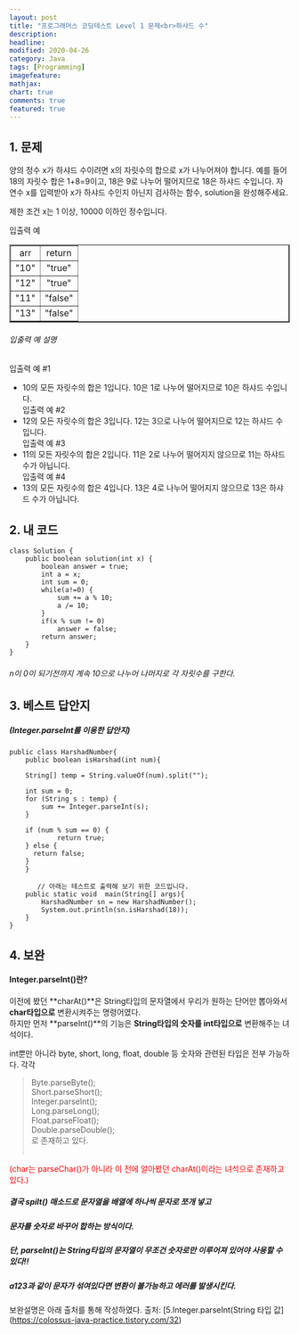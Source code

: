 ```yaml
---
layout: post
title: "프로그래머스 코딩테스트 Level 1 문제<br>하샤드 수"     
description: 
headline:
modified: 2020-04-26
category: Java
tags: [Programming]
imagefeature:
mathjax:
chart: true
comments: true
featured: true
---
```



## 1. 문제

양의 정수 x가 하샤드 수이려면 x의 자릿수의 합으로 x가 나누어져야 합니다. 예를 들어 18의 자릿수 합은 1+8=9이고, 18은 9로 나누어 떨어지므로 18은 하샤드 수입니다. 자연수 x를 입력받아 x가 하샤드 수인지 아닌지 검사하는 함수, solution을 완성해주세요.

제한 조건
x는 1 이상, 10000 이하인 정수입니다.

입출력 예<br>
<table width="150" border="2" align="center">
    <tr>
        <td style="text-align:center">arr</td>
        <td style="text-align:center">return</td>
    </tr>
    <tr>
        <td style="text-align:center">"10"</td>
        <td style="text-align:center">"true"</td>
    </tr>
    <tr>
        <td style="text-align:center">"12"</td>
        <td style="text-align:center">"true"</td>
    </tr>
        <tr>
        <td style="text-align:center">"11"</td>
        <td style="text-align:center">"false"</td>
    </tr>   
    <tr>
        <td style="text-align:center">"13"</td>
        <td style="text-align:center">"false"</td>
    </tr>   

</table>
   
###### 입출력 예 설명  
입출력 예 #1   
- 10의 모든 자릿수의 합은 1입니다. 10은 1로 나누어 떨어지므로 10은 하샤드 수입니다.   
입출력 예 #2   
- 12의 모든 자릿수의 합은 3입니다. 12는 3으로 나누어 떨어지므로 12는 하샤드 수입니다.   
입출력 예 #3    
- 11의 모든 자릿수의 합은 2입니다. 11은 2로 나누어 떨어지지 않으므로 11는 하샤드 수가 아닙니다.   
입출력 예 #4    
- 13의 모든 자릿수의 합은 4입니다. 13은 4로 나누어 떨어지지 않으므로 13은 하샤드 수가 아닙니다.   

## 2. 내 코드 

```
class Solution {
    public boolean solution(int x) {
        boolean answer = true;
        int a = x;
        int sum = 0;
        while(a!=0) {
            sum += a % 10;
            a /= 10;
        }  
        if(x % sum != 0)
            answer = false;
        return answer;
    }
}
```
  
###### n이 0이 되기전까지 계속 10으로 나누어 나머지로 각 자릿수를 구한다.    


  
## 3. 베스트 답안지

##### (Integer.parseInt를 이용한  답안지)

```
public class HarshadNumber{
    public boolean isHarshad(int num){

    String[] temp = String.valueOf(num).split("");

    int sum = 0;
    for (String s : temp) {
        sum += Integer.parseInt(s);
    }

    if (num % sum == 0) {
            return true;
    } else {
      return false;
    }
    }

       // 아래는 테스트로 출력해 보기 위한 코드입니다.
    public static void  main(String[] args){
        HarshadNumber sn = new HarshadNumber();
        System.out.println(sn.isHarshad(18));
    }
}
```


## 4. 보완

#### Integer.parseInt()란?   

이전에 봤던 **charAt()**은 String타입의 문자열에서 우리가 원하는 단어만 뽑아와서 **char타입으로** 변환시켜주는 명령어였다.   
하지만 먼저 **parseInt()**의 기능은 **String타입의 숫자를 int타입으로** 변환해주는 녀석이다.

int뿐만 아니라 byte, short, long, float, double 등 숫자와 관련된 타입은 전부 가능하다.
각각<br>
> Byte.parseByte();<br>
> Short.parseShort();<br>
> Integer.parseInt();<br>
> Long.parseLong();<br>
> Float.parseFloat();<br>
> Double.parseDouble();<br>
로 존재하고 있다.<br><br>


<span style="color:red"> (char는 parseChar()가 아니라 이 전에 알아봤던 charAt()이라는 녀석으로 존재하고 있다.)</span>       

##### 결국 spilt() 매소드로 문자열을 배열에 하나씩 문자로 쪼개 넣고  
##### 문자를 숫자로 바꾸어 합하는 방식이다.   


##### 단, parseInt()는 String타입의 문자열이 무조건 숫자로만 이루어져 있어야 사용할 수 있다!!  
##### a123과 같이 문자가 섞여있다면 변환이 불가능하고 에러를 발생시킨다.   

보완설명은 아래 출처를 통해 작성하였다.
출처: [5.Integer.parseInt(String 타입 값] (https://colossus-java-practice.tistory.com/32)   
